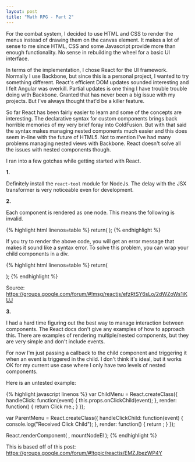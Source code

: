 ```yaml
---
layout: post
title: "Math RPG - Part 2"
---
```


For the combat system, I decided to use HTML and CSS to render the menus instead of drawing them on the canvas element. It makes a lot of sense to me since HTML, CSS and some Javascript provide more than enough functionality. No sense in rebuilding the wheel for a basic UI interface.

In terms of the implementation, I chose React for the UI framework. Normally I use Backbone, but since this is a personal project, I wanted to try something different. React's efficient DOM updates sounded interesting and I felt Angular was overkill. Partial updates is one thing I have trouble trouble doing with Backbone. Granted that has never been a big issue with my projects. But I've always thought that'd be a killer feature.

So far React has been fairly easier to learn and some of the concepts are interesting. The declarative syntax for custom components brings back horrible memories of my very brief foray into ColdFusion. But with that said the syntax makes managing nested components much easier and this does seem in-line with the future of HTML5. Not to mention I've had many problems managing nested views with Backbone. React doesn't solve all the issues with nested components though.

I ran into a few gotchas while getting started with React.

__1.__

Definitely install the `react-tool` module for NodeJs. The delay with the JSX transformer is very noticeable even for development.

__2.__

Each component is rendered as one node. This means the following is invalid.

{% highlight html linenos=table %}
return(
    <CustomComponent1 />
    <CustomComponent2 />
);
{% endhighlight %}

If you try to render the above code, you will get an error message that makes it sound like a syntax error. To solve this problem, you can wrap your child components in a div.

{% highlight html linenos=table %}
return(
    <div>
        <CustomComponent1 />
        <CustomComponent2 />
    </div>
);
{% endhighlight %}

Source: <https://groups.google.com/forum/#!msg/reactjs/efzRtSY6sLo/2dWZoWs1iKUJ>

__3.__

I had a hard time figuring out the best way to manage interaction between components. The React docs don't give any examples of how to approach this. There are examples of rendering multiple/nested components, but they are very simple and don't include events.

For now I'm just passing a callback to the child component and triggering it when an event is triggered in the child. I don't think it's ideal, but it works OK for my current use case where I only have two levels of nested components.

Here is an untested example:

{% highlight javascript linenos %}
var ChildMenu = React.createClass({
    handleClick: function(event) {
        this.props.onClickChild(event);
    },
    render: function() {
        return <a onClick={self.handleClick}>Click me.</a>;
    }
});

var ParentMenu = React.createClass({
    handleClickChild: function(event) {
        console.log("Received Click Child");
    },
    render: function() {
        return <ChildMenu onClickChild={this.handleClickChild} />;
    }
});

React.renderComponent(
    <ParentMenu />,
    mountNodeEl
);
{% endhighlight %}

This is based off of this post: <https://groups.google.com/forum/#!topic/reactjs/EMZJbezWP4Y>
